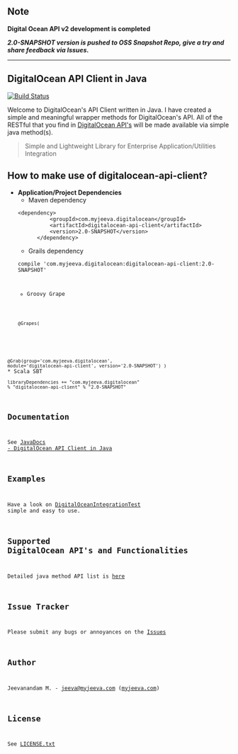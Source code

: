 Note
----
**Digital Ocean API v2 development is completed**

***2.0-SNAPSHOT version is pushed to OSS Snapshot Repo, give a try and share feedback via Issues.***

* * *

DigitalOcean API Client in Java
-------------------------------
[![Build Status](https://travis-ci.org/jeevatkm/digitalocean-api-java.svg?branch=master)](https://travis-ci.org/jeevatkm/digitalocean-api-java)

Welcome to DigitalOcean's API Client written in Java. I have created a simple and meaningful wrapper methods for DigitalOcean's API. All of the RESTful that you find in [DigitalOcean API's][1] will be made available via simple java method(s).

> Simple and Lightweight Library for Enterprise Application/Utilities Integration

How to make use of digitalocean-api-client?
------------------------------------
* **Application/Project Dependencies**
	* Maven dependency
	<pre><code>&lt;dependency>
    		&lt;groupId>com.myjeeva.digitalocean&lt;/groupId>
    		&lt;artifactId>digitalocean-api-client&lt;/artifactId>
    		&lt;version>2.0-SNAPSHOT&lt;/version>
		&lt;/dependency></code></pre>
	* Grails dependency
	<pre><code>compile 'com.myjeeva.digitalocean:digitalocean-api-client:2.0-SNAPSHOT'</code</pre>
	* Groovy Grape
	<pre><code>@Grapes( 
@Grab(group='com.myjeeva.digitalocean', module='digitalocean-api-client', version='2.0-SNAPSHOT') 
)</code></pre>
	* Scala SBT
	<pre><code>libraryDependencies += "com.myjeeva.digitalocean" % "digitalocean-api-client" % "2.0-SNAPSHOT"</code></pre>


Documentation
-------------
See [JavaDocs - DigitalOcean API Client in Java][2]


Examples
--------
Have a look on [DigitalOceanIntegrationTest][7] simple and easy to use.

Supported DigitalOcean API's and Functionalities
------------------------------------------------

Detailed java method API list is [here][22]


Issue Tracker
-------------
Please submit any bugs or annoyances on the [Issues][3]

Author
------
Jeevanandam M. - jeeva@myjeeva.com ([myjeeva.com][5])

License
-------
See [LICENSE.txt][6]


[1]: https://developers.digitalocean.com
[2]: http://docs.myjeeva.com/javadoc/digitalocean-api-client/2.0-SNAPSHOT/
[3]: https://github.com/jeevatkm/digitalocean-api-java/issues
[4]: https://oss.sonatype.org/content/repositories/snapshots/com/myjeeva/digitalocean/digitalocean-api-client/
[5]: http://myjeeva.com
[6]: https://github.com/jeevatkm/digitalocean-api-java/blob/master/LICENSE.txt
[7]: https://github.com/jeevatkm/digitalocean-api-java/blob/tree/v2.0/src/test/java/com/myjeeva/digitalocean/DigitalOceanIntegrationTest.java
[8]: http://search.maven.org/remotecontent?filepath=com/myjeeva/digitalocean/digitalocean-api-client/1.5/digitalocean-api-client-1.5.jar
[9]: http://docs.myjeeva.com/javadoc/digitalocean-api-client/1.5/com/myjeeva/digitalocean/pojo/Event.html
[10]: http://docs.myjeeva.com/javadoc/digitalocean-api-client/1.5/com/myjeeva/digitalocean/pojo/Backup.html
[11]: http://docs.myjeeva.com/javadoc/digitalocean-api-client/1.5/com/myjeeva/digitalocean/pojo/Snapshot.html
[12]: http://docs.myjeeva.com/javadoc/digitalocean-api-client/1.5/com/myjeeva/digitalocean/pojo/Droplet.html
[13]: http://docs.myjeeva.com/javadoc/digitalocean-api-client/1.5/com/myjeeva/digitalocean/pojo/Response.html
[14]: https://github.com/jeevatkm/digitalocean-api-java/issues/1
[15]: https://github.com/jeevatkm/digitalocean-api-java/issues/5
[16]: https://github.com/jeevatkm/digitalocean-api-java/issues/3
[17]: https://github.com/jeevatkm/digitalocean-api-java/blob/master/src/test/java/com/myjeeva/digitalocean/DigitalOceanMockTest.java
[18]: https://github.com/jeevatkm/digitalocean-api-java/issues/6
[19]: https://github.com/jeevatkm/digitalocean-api-java/issues/7
[20]: https://github.com/jeevatkm/digitalocean-api-java/issues/9
[21]: http://docs.myjeeva.com/javadoc/digitalocean-api-client/1.5/com/myjeeva/digitalocean/pojo/DropletStatus.html
[22]: http://docs.myjeeva.com/javadoc/digitalocean-api-client/2.0-SNAPSHOT/com/myjeeva/digitalocean/DigitalOcean.html

